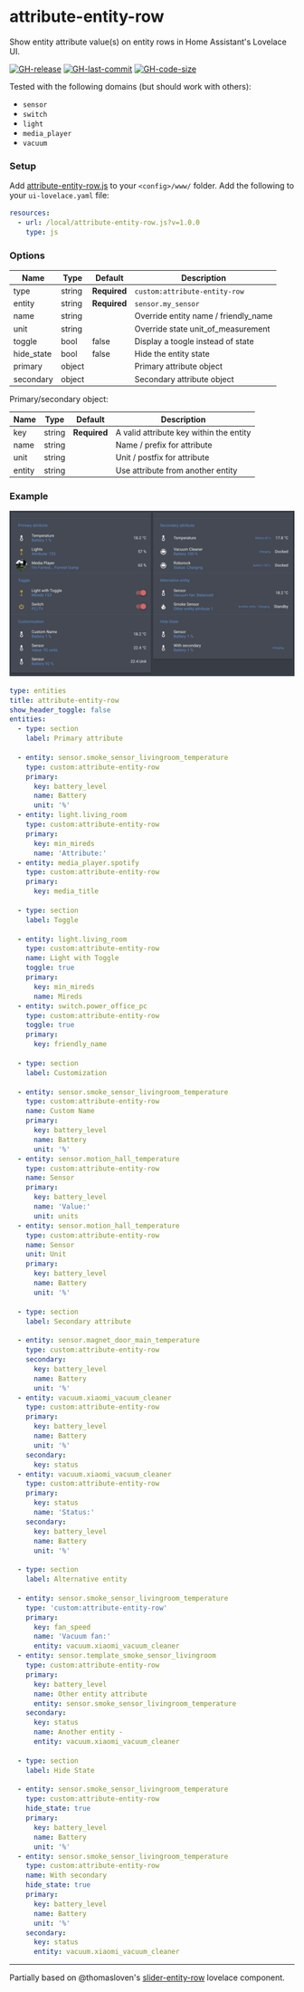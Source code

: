 # attribute-entity-row
Show entity attribute value(s) on entity rows in Home Assistant's Lovelace UI.

[![GH-release](https://img.shields.io/badge/version-1.0.0-red.svg?style=flat-square)](https://raw.githubusercontent.com/benct/lovelace-attribute-entity-row/master/attribute-entity-row.js)
[![GH-last-commit](https://img.shields.io/github/last-commit/benct/lovelace-attribute-entity-row.svg?style=flat-square)](https://github.com/benct/lovelace-attribute-entity-row/commits/master)
[![GH-code-size](https://img.shields.io/github/languages/code-size/benct/lovelace-attribute-entity-row.svg?style=flat-square)](https://github.com/benct/lovelace-attribute-entity-row)

Tested with the following domains (but should work with others):

- `sensor`
- `switch`
- `light`
- `media_player`
- `vacuum`

### Setup

Add [attribute-entity-row.js](https://raw.githubusercontent.com/benct/lovelace-attribute-entity-row/master/attribute-entity-row.js) to your `<config>/www/` folder. Add the following to your `ui-lovelace.yaml` file:

```yaml
resources:
  - url: /local/attribute-entity-row.js?v=1.0.0
    type: js
```

### Options

| Name | Type | Default | Description
| ---- | ---- | ------- | -----------
| type | string | **Required** | `custom:attribute-entity-row`
| entity | string | **Required** | `sensor.my_sensor`
| name | string | | Override entity name / friendly_name
| unit | string | | Override state unit_of_measurement
| toggle | bool | false | Display a toogle instead of state
| hide_state | bool | false | Hide the entity state
| primary | object | | Primary attribute object
| secondary | object | | Secondary attribute object

Primary/secondary object:

| Name | Type | Default | Description
| ---- | ---- | ------- | -----------
| key  | string | **Required** | A valid attribute key within the entity
| name | string | | Name / prefix for attribute
| unit | string | | Unit / postfix for attribute
| entity | string | | Use attribute from another entity

### Example

![attribute-entity-row](https://raw.githubusercontent.com/benct/lovelace-attribute-entity-row/master/example.png)

```yaml
type: entities
title: attribute-entity-row
show_header_toggle: false
entities:
  - type: section
    label: Primary attribute

  - entity: sensor.smoke_sensor_livingroom_temperature
    type: custom:attribute-entity-row
    primary:
      key: battery_level
      name: Battery
      unit: '%'
  - entity: light.living_room
    type: custom:attribute-entity-row
    primary:
      key: min_mireds
      name: 'Attribute:'
  - entity: media_player.spotify
    type: custom:attribute-entity-row
    primary:
      key: media_title

  - type: section
    label: Toggle

  - entity: light.living_room
    type: custom:attribute-entity-row
    name: Light with Toggle
    toggle: true
    primary:
      key: min_mireds
      name: Mireds
  - entity: switch.power_office_pc
    type: custom:attribute-entity-row
    toggle: true
    primary:
      key: friendly_name

  - type: section
    label: Customization

  - entity: sensor.smoke_sensor_livingroom_temperature
    type: custom:attribute-entity-row
    name: Custom Name
    primary:
      key: battery_level
      name: Battery
      unit: '%'
  - entity: sensor.motion_hall_temperature
    type: custom:attribute-entity-row
    name: Sensor
    primary:
      key: battery_level
      name: 'Value:'
      unit: units
  - entity: sensor.motion_hall_temperature
    type: custom:attribute-entity-row
    name: Sensor
    unit: Unit
    primary:
      key: battery_level
      name: Battery
      unit: '%'

  - type: section
    label: Secondary attribute

  - entity: sensor.magnet_door_main_temperature
    type: custom:attribute-entity-row
    secondary:
      key: battery_level
      name: Battery
      unit: '%'
  - entity: vacuum.xiaomi_vacuum_cleaner
    type: custom:attribute-entity-row
    primary:
      key: battery_level
      name: Battery
      unit: '%'
    secondary:
      key: status
  - entity: vacuum.xiaomi_vacuum_cleaner
    type: custom:attribute-entity-row
    primary:
      key: status
      name: 'Status:'
    secondary:
      key: battery_level
      name: Battery
      unit: '%'

  - type: section
    label: Alternative entity

  - entity: sensor.smoke_sensor_livingroom_temperature
    type: 'custom:attribute-entity-row'
    primary:
      key: fan_speed
      name: 'Vacuum fan:'
      entity: vacuum.xiaomi_vacuum_cleaner
  - entity: sensor.template_smoke_sensor_livingroom
    type: custom:attribute-entity-row
    primary:
      key: battery_level
      name: Other entity attribute
      entity: sensor.smoke_sensor_livingroom_temperature
    secondary:
      key: status
      name: Another entity -
      entity: vacuum.xiaomi_vacuum_cleaner

  - type: section
    label: Hide State

  - entity: sensor.smoke_sensor_livingroom_temperature
    type: custom:attribute-entity-row
    hide_state: true
    primary:
      key: battery_level
      name: Battery
      unit: '%'
  - entity: sensor.smoke_sensor_livingroom_temperature
    type: custom:attribute-entity-row
    name: With secondary
    hide_state: true
    primary:
      key: battery_level
      name: Battery
      unit: '%'
    secondary:
      key: status
      entity: vacuum.xiaomi_vacuum_cleaner
```

---

Partially based on @thomasloven's [slider-entity-row](https://github.com/thomasloven/lovelace-slider-entity-row) lovelace component.
